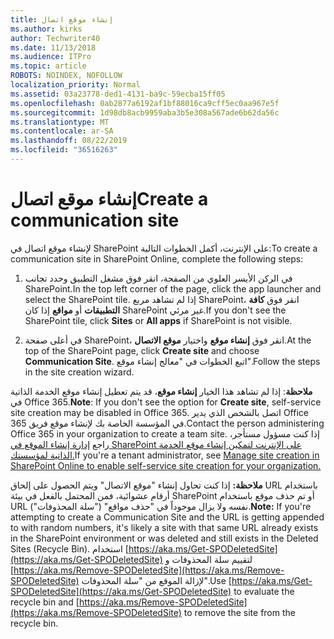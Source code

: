 ```yaml
---
title: إنشاء موقع اتصال
ms.author: kirks
author: Techwriter40
ms.date: 11/13/2018
ms.audience: ITPro
ms.topic: article
ROBOTS: NOINDEX, NOFOLLOW
localization_priority: Normal
ms.assetid: 03a23778-ded1-4131-ba9c-59ecba15ff05
ms.openlocfilehash: 0ab2877a6192af1bf88016ca9cff5ec0aa967e5f
ms.sourcegitcommit: 1d98db8acb9959aba3b5e308a567ade6b62da56c
ms.translationtype: MT
ms.contentlocale: ar-SA
ms.lasthandoff: 08/22/2019
ms.locfileid: "36516263"
---
```

# <a name="create-a-communication-site"></a><span data-ttu-id="b9ac4-102">إنشاء موقع اتصال</span><span class="sxs-lookup"><span data-stu-id="b9ac4-102">Create a communication site</span></span>

<span data-ttu-id="b9ac4-103">لإنشاء موقع اتصال في SharePoint على الإنترنت، أكمل الخطوات التالية:</span><span class="sxs-lookup"><span data-stu-id="b9ac4-103">To create a communication site in SharePoint Online, complete the following steps:</span></span> 
  
1. <span data-ttu-id="b9ac4-104">في الركن الأيسر العلوي من الصفحة، انقر فوق مشغل التطبيق وحدد تجانب SharePoint.</span><span class="sxs-lookup"><span data-stu-id="b9ac4-104">In the top left corner of the page, click the app launcher and select the SharePoint tile.</span></span> <span data-ttu-id="b9ac4-105">إذا لم تشاهد مربع SharePoint، انقر فوق **كافة التطبيقات** أو **مواقع** إذا كان SharePoint غير مرئي.</span><span class="sxs-lookup"><span data-stu-id="b9ac4-105">If you don't see the SharePoint tile, click **Sites** or **All apps** if SharePoint is not visible.</span></span> 
    
2. <span data-ttu-id="b9ac4-106">في أعلى صفحة SharePoint، انقر فوق **إنشاء موقع** واختيار **موقع الاتصال**.</span><span class="sxs-lookup"><span data-stu-id="b9ac4-106">At the top of the SharePoint page, click **Create site** and choose **Communication Site**.</span></span> <span data-ttu-id="b9ac4-107">اتبع الخطوات في "معالج إنشاء موقع".</span><span class="sxs-lookup"><span data-stu-id="b9ac4-107">Follow the steps in the site creation wizard.</span></span> 
    
 <span data-ttu-id="b9ac4-108">**ملاحظة**: إذا لم تشاهد هذا الخيار **إنشاء موقع**، قد يتم تعطيل إنشاء موقع الخدمة الذاتية في Office 365.</span><span class="sxs-lookup"><span data-stu-id="b9ac4-108">**Note**: If you don't see the option for **Create site**, self-service site creation may be disabled in Office 365.</span></span> <span data-ttu-id="b9ac4-109">اتصل بالشخص الذي يدير Office 365 في المؤسسة الخاصة بك لإنشاء موقع فريق.</span><span class="sxs-lookup"><span data-stu-id="b9ac4-109">Contact the person administering Office 365 in your organization to create a team site.</span></span> <span data-ttu-id="b9ac4-110">إذا كنت مسؤول مستأجر، راجع [إدارة إنشاء الموقع في SharePoint على الإنترنت لتمكين إنشاء موقع الخدمة الذاتية لمؤسستك.](https://go.microsoft.com/fwlink/?linkid=2018780)</span><span class="sxs-lookup"><span data-stu-id="b9ac4-110">If you're a tenant administrator, see [Manage site creation in SharePoint Online to enable self-service site creation for your organization.](https://go.microsoft.com/fwlink/?linkid=2018780)</span></span>
  
 <span data-ttu-id="b9ac4-111">**ملاحظة:** إذا كنت تحاول إنشاء "موقع الاتصال" ويتم الحصول على إلحاق URL باستخدام أرقام عشوائية، فمن المحتمل بالفعل في بيئة SharePoint أو تم حذف موقع باستخدام URL نفسه ولا يزال موجوداً في "حذف مواقع" ("سلة المحذوفات").</span><span class="sxs-lookup"><span data-stu-id="b9ac4-111">**Note:** If you're attempting to create a Communication Site and the URL is getting appended to with random numbers, it's likely a site with that same URL already exists in the SharePoint environment or was deleted and still exists in the Deleted Sites (Recycle Bin).</span></span> <span data-ttu-id="b9ac4-112">استخدام [https://aka.ms/Get-SPODeletedSite](https://aka.ms/Get-SPODeletedSite) لتقييم سلة المحذوفات و [https://aka.ms/Remove-SPODeletedSite](https://aka.ms/Remove-SPODeletedSite) لإزالة الموقع من "سلة المحذوفات".</span><span class="sxs-lookup"><span data-stu-id="b9ac4-112">Use [https://aka.ms/Get-SPODeletedSite](https://aka.ms/Get-SPODeletedSite) to evaluate the recycle bin and [https://aka.ms/Remove-SPODeletedSite](https://aka.ms/Remove-SPODeletedSite) to remove the site from the recycle bin.</span></span> 
  

